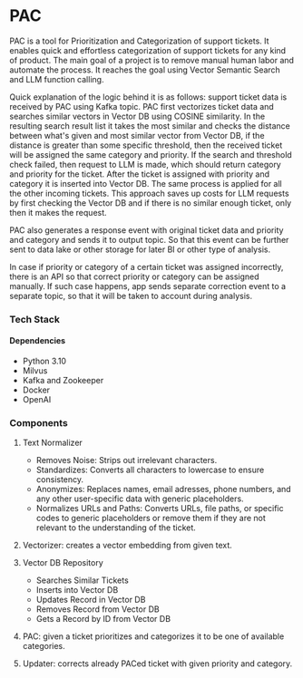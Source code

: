 # PAC

PAC is a tool for Prioritization and Categorization of support tickets. It enables quick and effortless categorization of support tickets for any kind of product. The main goal of a project is to remove manual human labor and automate the process. It reaches the goal using Vector Semantic Search and LLM function calling.

Quick explanation of the logic behind it is as follows: support ticket data is received by PAC using Kafka topic. PAC first vectorizes ticket data and searches similar vectors in Vector DB using COSINE similarity. In the resulting search result list it takes the most similar and checks the distance between what's given and most similar vector from Vector DB, if the distance is greater than some specific threshold, then the received ticket will be assigned the same category and priority. If the search and threshold check failed, then request to LLM is made, which should return category and priority for the ticket. After the ticket is assigned with priority and category it is inserted into Vector DB. The same process is applied for all the other incoming tickets. This approach saves up costs for LLM requests by first checking the Vector DB and if there is no similar enough ticket, only then it makes the request.

PAC also generates a response event with original ticket data and priority and category and sends it to output topic. So that this event can be further sent to data lake or other storage for later BI or other type of analysis.

In case if priority or category of a certain ticket was assigned incorrectly, there is an API so that correct priority or category can be assigned manually. If such case happens, app sends separate correction event to a separate topic, so that it will be taken to account during analysis.

### Tech Stack
#### Dependencies
- Python 3.10
- Milvus
- Kafka and Zookeeper
- Docker
- OpenAI

### Components
1. Text Normalizer
    - Removes Noise: Strips out irrelevant characters.
    - Standardizes: Converts all characters to lowercase to ensure consistency.
    - Anonymizes: Replaces names, email adresses, phone numbers, and any other user-specific data with generic placeholders.
    - Normalizes URLs and Paths: Converts URLs, file paths, or specific codes to generic placeholders or remove them if they are not relevant to the understanding of the ticket.

2. Vectorizer: creates a vector embedding from given text.

3. Vector DB Repository
    - Searches Similar Tickets
    - Inserts into Vector DB
    - Updates Record in Vector DB
    - Removes Record from Vector DB
    - Gets a Record by ID from Vector DB

4. PAC: given a ticket prioritizes and categorizes it to be one of available categories.

5. Updater: corrects already PACed ticket with given priority and category.
